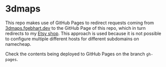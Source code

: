 # 3dmaps

This repo makes use of GitHub Pages to redirect requests coming from [3dmaps.fgebhart.dev](https://3dmaps.fgebhart.dev/) to the GitHub Page of this repo, which in turn redirects to my [Etsy shop](https://www.etsy.com/shop/fgebhart3dmaps/). This approach is used because it is not possible to configure multiple different hosts for different subdomains on namecheap.

Check the contents being deployed to GitHub Pages on the branch `gh-pages`.
